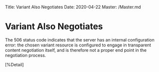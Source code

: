 Title: Variant Also Negotiates
Date: 2020-04-22
Master: /Master.md

Variant Also Negotiates
================================

The 506 status code indicates that the server has an internal
configuration error: the chosen variant resource is configured to
engage in transparent content negotiation itself, and is therefore
not a proper end point in the negotiation process.

[%Detail]